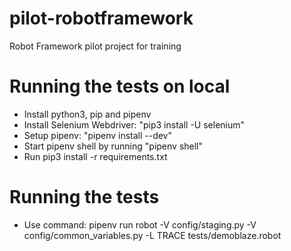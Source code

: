 # pilot-robotframework
Robot Framework pilot project for training

# Running the tests on local
- Install python3, pip and pipenv
- Install Selenium Webdriver: "pip3 install -U selenium"
- Setup pipenv: "pipenv install --dev"
- Start pipenv shell by running "pipenv shell"
- Run pip3 install -r requirements.txt

# Running the tests
- Use command: pipenv run robot -V config/staging.py -V config/common_variables.py -L TRACE tests/demoblaze.robot